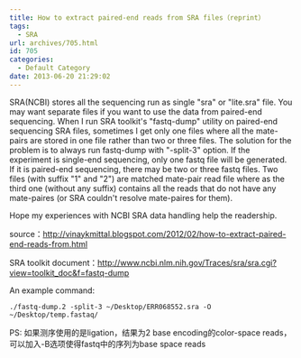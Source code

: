 ```yaml
---
title: How to extract paired-end reads from SRA files（reprint）
tags:
  - SRA
url: archives/705.html
id: 705
categories:
  - Default Category
date: 2013-06-20 21:29:02
---
```


SRA(NCBI) stores all the sequencing run as single "sra" or "lite.sra" file. You may want separate files if you want to use the data from paired-end sequencing. When I run SRA toolkit's "fastq-dump" utility on paired-end sequencing SRA files, sometimes I get only one files where all the mate-pairs are stored in one file rather than two or three files. The solution for the problem is to always run fastq-dump with "-split-3" option. If the experiment is single-end sequencing, only one fastq file will be generated. If it is paired-end sequencing, there may be two or three fastq files. Two files (with suffix "1" and "2") are matched mate-pair read file where as the third one (without any suffix) contains all the reads that do not have any mate-paires (or SRA couldn't resolve mate-paires for them).

Hope my experiences with NCBI SRA data handling help the readership.

source：[http://vinaykmittal.blogspot.com/2012/02/how-to-extract-paired-end-reads-from.html ](http://vinaykmittal.blogspot.com/2012/02/how-to-extract-paired-end-reads-from.html)

SRA toolkit document：[http://www.ncbi.nlm.nih.gov/Traces/sra/sra.cgi?view=toolkit_doc&f=fastq-dump ](http://www.ncbi.nlm.nih.gov/Traces/sra/sra.cgi?view=toolkit_doc&f=fastq-dump)

An example command:

`./fastq-dump.2 -split-3 ~/Desktop/ERR068552.sra -O ~/Desktop/temp.fastaq/`

PS: 如果测序使用的是ligation，结果为2 base encoding的color-space reads，可以加入-B选项使得fastq中的序列为base space reads

